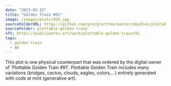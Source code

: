 ```yaml
---
date: "2023-03-12"
title: "Golden Train #91"
image: /images/plots/958.jpg
sourceFolderURL: https://github.com/gre/gre/tree/master/doodles/plottable-golden-train
sourceFolder: plottable-golden-train
nft: https://publicworks.art/work/plottable-golden-train/91
tags:
  - golden-train
  - A6
---
```


This plot is one physical counterpart that was ordered by the digital owner of 'Plottable Golden Train #91'. 
Plottable Golden Train includes many variations (bridges, cactus, clouds, eagles, colors,...) entirely generated with code at mint (generative art).
